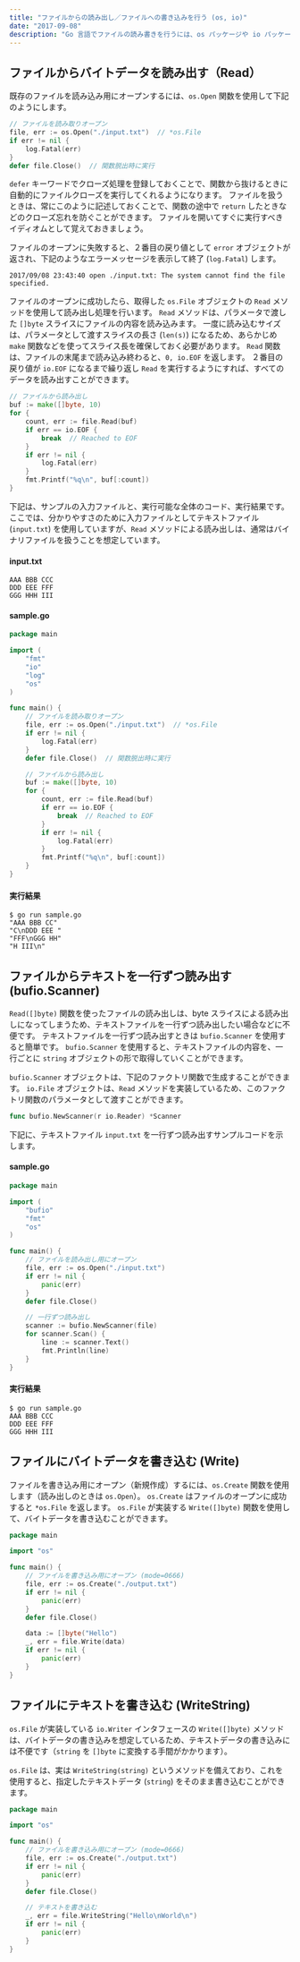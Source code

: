 ```yaml
---
title: "ファイルからの読み出し／ファイルへの書き込みを行う (os, io)"
date: "2017-09-08"
description: "Go 言語でファイルの読み書きを行うには、os パッケージや io パッケージを使用します。"
---
```


ファイルからバイトデータを読み出す（Read）
----

既存のファイルを読み込み用にオープンするには、`os.Open` 関数を使用して下記のようにします。

~~~ go
// ファイルを読み取りオープン
file, err := os.Open("./input.txt")  // *os.File
if err != nil {
	log.Fatal(err)
}
defer file.Close()  // 関数脱出時に実行
~~~

`defer` キーワードでクローズ処理を登録しておくことで、関数から抜けるときに自動的にファイルクローズを実行してくれるようになります。
ファイルを扱うときは、常にこのように記述しておくことで、関数の途中で `return` したときなどのクローズ忘れを防ぐことができます。
ファイルを開いてすぐに実行すべきイディオムとして覚えておきましょう。

ファイルのオープンに失敗すると、２番目の戻り値として `error` オブジェクトが返され、下記のようなエラーメッセージを表示して終了 (`log.Fatal`) します。

~~~
2017/09/08 23:43:40 open ./input.txt: The system cannot find the file specified.
~~~

ファイルのオープンに成功したら、取得した `os.File` オブジェクトの `Read` メソッドを使用して読み出し処理を行います。
`Read` メソッドは、パラメータで渡した `[]byte` スライスにファイルの内容を読み込みます。
一度に読み込むサイズは、パラメータとして渡すスライスの長さ (`len(s)`) になるため、あらかじめ `make` 関数などを使ってスライス長を確保しておく必要があります。
`Read` 関数は、ファイルの末尾まで読み込み終わると、`0, io.EOF` を返します。
２番目の戻り値が `io.EOF` になるまで繰り返し `Read` を実行するようにすれば、すべてのデータを読み出すことができます。

~~~ go
// ファイルから読み出し
buf := make([]byte, 10)
for {
	count, err := file.Read(buf)
	if err == io.EOF {
		break  // Reached to EOF
	}
	if err != nil {
		log.Fatal(err)
	}
	fmt.Printf("%q\n", buf[:count])
}
~~~

下記は、サンプルの入力ファイルと、実行可能な全体のコード、実行結果です。
ここでは、分かりやすさのために入力ファイルとしてテキストファイル (`input.txt`) を使用していますが、`Read` メソッドによる読み出しは、通常はバイナリファイルを扱うことを想定しています。

#### input.txt

~~~
AAA BBB CCC
DDD EEE FFF
GGG HHH III
~~~

#### sample.go

~~~ go
package main

import (
	"fmt"
	"io"
	"log"
	"os"
)

func main() {
	// ファイルを読み取りオープン
	file, err := os.Open("./input.txt")  // *os.File
	if err != nil {
		log.Fatal(err)
	}
	defer file.Close()  // 関数脱出時に実行

	// ファイルから読み出し
	buf := make([]byte, 10)
	for {
		count, err := file.Read(buf)
		if err == io.EOF {
			break  // Reached to EOF
		}
		if err != nil {
			log.Fatal(err)
		}
		fmt.Printf("%q\n", buf[:count])
	}
}
~~~

#### 実行結果

~~~
$ go run sample.go
"AAA BBB CC"
"C\nDDD EEE "
"FFF\nGGG HH"
"H III\n"
~~~


ファイルからテキストを一行ずつ読み出す (bufio.Scanner)
----

`Read([]byte)` 関数を使ったファイルの読み出しは、byte スライスによる読み出しになってしまうため、テキストファイルを一行ずつ読み出したい場合などに不便です。
テキストファイルを一行ずつ読み出すときは `bufio.Scanner` を使用すると簡単です。
`bufio.Scanner` を使用すると、テキストファイルの内容を、一行ごとに `string` オブジェクトの形で取得していくことができます。

`bufio.Scanner` オブジェクトは、下記のファクトリ関数で生成することができます。
`io.File` オブジェクトは、`Read` メソッドを実装しているため、このファクトリ関数のパラメータとして渡すことができます。

~~~ go
func bufio.NewScanner(r io.Reader) *Scanner
~~~

下記に、テキストファイル `input.txt` を一行ずつ読み出すサンプルコードを示します。

#### sample.go

~~~ go
package main

import (
	"bufio"
	"fmt"
	"os"
)

func main() {
	// ファイルを読み出し用にオープン
	file, err := os.Open("./input.txt")
	if err != nil {
		panic(err)
	}
	defer file.Close()

	// 一行ずつ読み出し
	scanner := bufio.NewScanner(file)
	for scanner.Scan() {
		line := scanner.Text()
		fmt.Println(line)
	}
}
~~~

#### 実行結果

~~~
$ go run sample.go
AAA BBB CCC
DDD EEE FFF
GGG HHH III
~~~


ファイルにバイトデータを書き込む (Write)
----

ファイルを書き込み用にオープン（新規作成）するには、`os.Create` 関数を使用します（読み出しのときは `os.Open`）。
`os.Create` はファイルのオープンに成功すると `*os.File` を返します。
`os.File` が実装する `Write([]byte)` 関数を使用して、バイトデータを書き込むことができます。

~~~ go
package main

import "os"

func main() {
	// ファイルを書き込み用にオープン (mode=0666)
	file, err := os.Create("./output.txt")
	if err != nil {
		panic(err)
	}
	defer file.Close()

	data := []byte("Hello")
	_, err = file.Write(data)
	if err != nil {
		panic(err)
	}
}
~~~


ファイルにテキストを書き込む (WriteString)
----

`os.File` が実装している `io.Writer` インタフェースの `Write([]byte)` メソッドは、バイトデータの書き込みを想定しているため、テキストデータの書き込みには不便です（`string` を `[]byte` に変換する手間がかかります）。

`os.File` は、実は `WriteString(string)` というメソッドを備えており、これを使用すると、指定したテキストデータ (`string`) をそのまま書き込むことができます。

~~~ go
package main

import "os"

func main() {
	// ファイルを書き込み用にオープン (mode=0666)
	file, err := os.Create("./output.txt")
	if err != nil {
		panic(err)
	}
	defer file.Close()

	// テキストを書き込む
	_, err = file.WriteString("Hello\nWorld\n")
	if err != nil {
		panic(err)
	}
}
~~~

